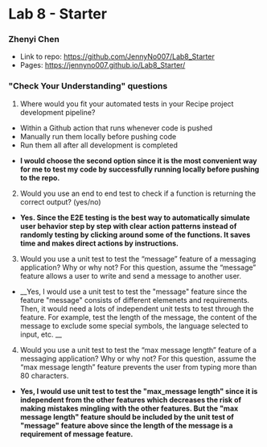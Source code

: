 # Lab 8 - Starter
### Zhenyi Chen
- Link to repo: https://github.com/JennyNo007/Lab8_Starter
- Pages: https://jennyno007.github.io/Lab8_Starter/

### "Check Your Understanding" questions
1. Where would you fit your automated tests in your Recipe project development pipeline?
  * Within a Github action that runs whenever code is pushed 
  * Manually run them locally before pushing code
  * Run them all after all development is completed
- __I would choose the second option since it is the most convenient way for me to test my code by successfully running locally before pushing to the repo.__

2. Would you use an end to end test to check if a function is returning the correct output? (yes/no)
- __Yes. Since the E2E testing is the best way to automatically simulate user behavior step by step with clear action patterns instead of randomly testing by clicking around some of the functions. It saves time and makes direct actions by instructions.__

3. Would you use a unit test to test the “message” feature of a messaging application? Why or why not? For this question, assume the “message” feature allows a user to write and send a message to another user.
- __Yes, I would use a unit test to test the "message" feature since the feature "message" consists of different elemenets and requirements. Then, it would need a lots of independent unit tests to test through the feature. For example, test the length of the message, the content of the message to exclude some special symbols, the language selected to input, etc. __

4. Would you use a unit test to test the “max message length” feature of a messaging application? Why or why not? For this question, assume the “max message length” feature prevents the user from typing more than 80 characters.
- __Yes, I would use unit test to test the "max_message length" since it is independent from the other features which decreases the risk of making mistakes mingling with the other features. But the "max message length" feature should be included by the unit test of "message" feature above since the length of the message is a requirement of message feature.__
